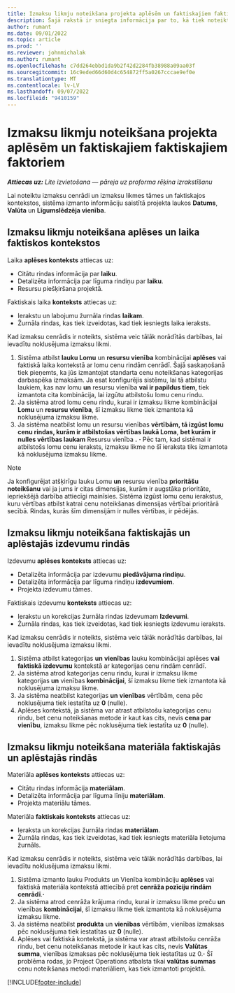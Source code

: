 ```yaml
---
title: Izmaksu likmju noteikšana projekta aplēsēm un faktiskajiem faktiskajiem faktoriem
description: Šajā rakstā ir sniegta informācija par to, kā tiek noteiktas projekta tāmes un faktiskās izmaksas.
author: rumant
ms.date: 09/01/2022
ms.topic: article
ms.prod: ''
ms.reviewer: johnmichalak
ms.author: rumant
ms.openlocfilehash: c7dd264ebbd1da9b2f42d2284fb38988a09aa03f
ms.sourcegitcommit: 16c9eded66d60d4c654872ff5a0267cccae9ef0e
ms.translationtype: MT
ms.contentlocale: lv-LV
ms.lasthandoff: 09/07/2022
ms.locfileid: "9410159"
---
```

# <a name="determine-cost-rates-for-project-estimates-and-actuals"></a>Izmaksu likmju noteikšana projekta aplēsēm un faktiskajiem faktiskajiem faktoriem

_**Attiecas uz:** Lite izvietošana — pāreja uz proforma rēķina izrakstīšanu_

Lai noteiktu izmaksu cenrādi un izmaksu likmes tāmes un faktiskajos kontekstos, sistēma izmanto informāciju saistītā projekta laukos **Datums**, **Valūta** un **Līgumslēdzēja vienība**.

## <a name="determining-cost-rates-in-estimate-and-actual-contexts-for-time"></a>Izmaksu likmju noteikšana aplēses un laika faktiskos kontekstos

Laika **aplēses konteksts** attiecas uz:

- Citātu rindas informācija par **laiku**.
- Detalizēta informācija par līguma rindiņu par **laiku**.
- Resursu piešķiršana projektā.

Faktiskais laika **konteksts** attiecas uz:

- Ierakstu un labojumu žurnāla rindas **laikam**.
- Žurnāla rindas, kas tiek izveidotas, kad tiek iesniegts laika ieraksts.

Kad izmaksu cenrādis ir noteikts, sistēma veic tālāk norādītās darbības, lai ievadītu noklusējuma izmaksu likmi.

1. Sistēma atbilst **lauku Lomu** un **resursu vienība** kombinācijai **aplēses** vai faktiskā laika kontekstā ar lomu cenu rindām cenrādī. Šajā saskaņošanā tiek pieņemts, ka jūs izmantojat standarta cenu noteikšanas kategorijas darbaspēka izmaksām. Ja esat konfigurējis sistēmu, lai tā atbilstu laukiem, kas nav lomu **un** resursu vienība **vai ir papildus tiem**, tiek izmantota cita kombinācija, lai izgūtu atbilstošu lomu cenu rindu.
1. Ja sistēma atrod lomu cenu rindu, kurai ir izmaksu likme kombinācijai **Lomu** un **resursu vienība**, šī izmaksu likme tiek izmantota kā noklusējuma izmaksu likme.
1. Ja sistēma neatbilst lomu un resursu vienības **vērtībām, tā izgūst lomu cenu rindas, kurām ir atbilstošas vērtības laukā Loma**, **bet kurām ir nulles vērtības laukam** Resursu vienība **.** **·** Pēc tam, kad sistēmai ir atbilstošs lomu cenu ieraksts, izmaksu likme no šī ieraksta tiks izmantota kā noklusējuma izmaksu likme.

> [!NOTE]
> Ja konfigurējat atšķirīgu lauku Lomu **un** resursu vienība **prioritāšu noteikšanu** vai ja jums ir citas dimensijas, kurām ir augstāka prioritāte, iepriekšējā darbība attiecīgi mainīsies. Sistēma izgūst lomu cenu ierakstus, kuru vērtības atbilst katrai cenu noteikšanas dimensijas vērtībai prioritārā secībā. Rindas, kurās šīm dimensijām ir nulles vērtības, ir pēdējās.

## <a name="determining-cost-rates-on-actual-and-estimate-lines-for-expense"></a>Izmaksu likmju noteikšana faktiskajās un aplēstajās izdevumu rindās

Izdevumu **aplēses konteksts** attiecas uz:

- Detalizēta informācija par izdevumu **piedāvājuma rindiņu**.
- Detalizēta informācija par līguma rindiņu **izdevumiem**.
- Projekta izdevumu tāmes.

Faktiskais izdevumu **konteksts** attiecas uz:

- Ierakstu un korekcijas žurnāla rindas izdevumam **Izdevumi**.
- Žurnāla rindas, kas tiek izveidotas, kad tiek iesniegts izdevumu ieraksts.

Kad izmaksu cenrādis ir noteikts, sistēma veic tālāk norādītās darbības, lai ievadītu noklusējuma izmaksu likmi.

1. Sistēma atbilst kategorijas **un** **vienības** lauku kombinācijai aplēses **vai faktiskā izdevumu** kontekstā ar kategorijas cenu rindām cenrādī.
1. Ja sistēma atrod kategorijas cenu rindu, kurai ir izmaksu likme kategorijas **un** vienības **kombinācijai**, šī izmaksu likme tiek izmantota kā noklusējuma izmaksu likme.
1. Ja sistēma neatbilst kategorijas **un** **vienības** vērtībām, cena pēc noklusējuma tiek iestatīta uz **0** (nulle).
1. Aplēses kontekstā, ja sistēma var atrast atbilstošu kategorijas cenu rindu, bet cenu noteikšanas metode ir kaut kas cits, nevis **cena par vienību**, izmaksu likme pēc noklusējuma tiek iestatīta uz **0** (nulle).

## <a name="determining-cost-rates-on-actual-and-estimate-lines-for-material"></a>Izmaksu likmju noteikšana materiāla faktiskajās un aplēstajās rindās

Materiāla **aplēses konteksts** attiecas uz:

- Citātu rindas informācija **materiālam**.
- Detalizēta informācija par līguma līniju **materiālam**.
- Projekta materiālu tāmes.

Materiāla **faktiskais konteksts** attiecas uz:

- Ieraksta un korekcijas žurnāla rindas **materiālam**.
- Žurnāla rindas, kas tiek izveidotas, kad tiek iesniegts materiāla lietojuma žurnāls.

Kad izmaksu cenrādis ir noteikts, sistēma veic tālāk norādītās darbības, lai ievadītu noklusējuma izmaksu likmi.

1. Sistēma izmanto lauku Produkts un Vienība kombināciju **aplēses** vai faktiskā materiāla kontekstā attiecībā pret **cenrāža pozīciju rindām cenrādī**.**·**
1. Ja sistēma atrod cenrāža krājuma rindu, kurai ir izmaksu likme preču **un** vienības **kombinācijai**, šī izmaksu likme tiek izmantota kā noklusējuma izmaksu likme.
1. Ja sistēma neatbilst **produkta** un **vienības** vērtībām, vienības izmaksas pēc noklusējuma tiek iestatītas uz **0** (nulle).
1. Aplēses vai faktiskā kontekstā, ja sistēma var atrast atbilstošu cenrāža rindu, bet cenu noteikšanas metode ir kaut kas cits, nevis **Valūtas summa**, vienības izmaksas pēc noklusējuma tiek iestatītas uz 0.**·** Šī problēma rodas, jo Project Operations atbalsta tikai **valūtas summas** cenu noteikšanas metodi materiāliem, kas tiek izmantoti projektā.

[!INCLUDE[footer-include](../../includes/footer-banner.md)]
